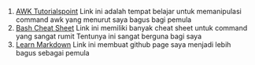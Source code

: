 1. [AWK Tutorialspoint](https://www.tutorialspoint.com/awk/index.htm)
Link ini adalah tempat belajar untuk memanipulasi command awk yang 
menurut saya bagus bagi pemula
2. [Bash Cheat Sheet](https://www.educative.io/blog/bash-shell-command-cheat-sheet)
Link ini memiliki banyak cheat sheet untuk command yang sangat rumit
Tentunya ini sangat berguna bagi saya
3. [Learn Markdown](https://www.markdownguide.org/)
Link ini membuat github page saya menjadi lebih bagus sebagai pemula
